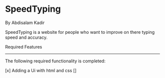 # SpeedTyping

By Abdisalam Kadir

SpeedTyping is a website for people who want to improve on there typing speed and accuracy.


Required Features
<hr>
The following required functionality is completed:

[x] Adding a Ui with html and css
[] 